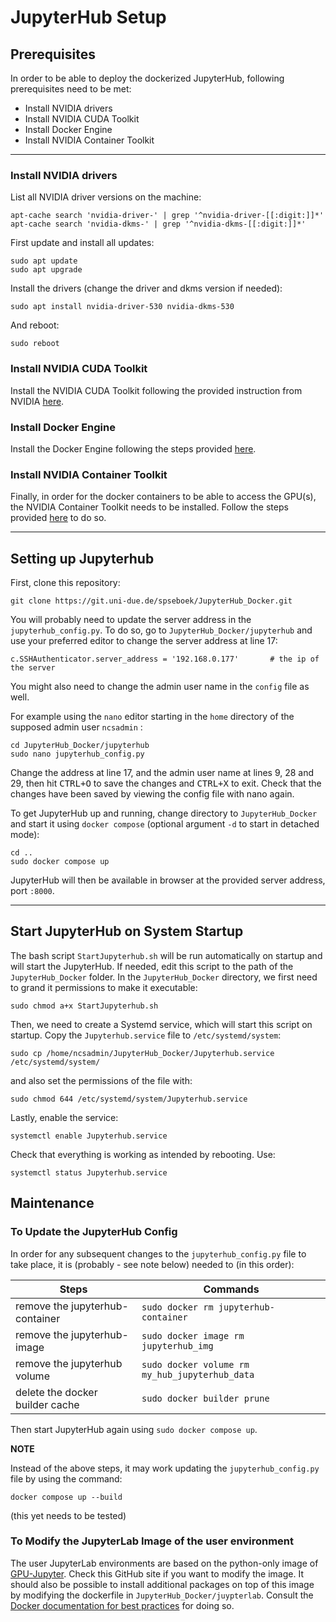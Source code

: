 # JupyterHub Setup
## Prerequisites
In order to be able to deploy the dockerized JupyterHub, following prerequisites need to be met:
- Install NVIDIA drivers
- Install NVIDIA CUDA Toolkit
- Install Docker Engine
- Install NVIDIA Container Toolkit

--- 
  
### Install NVIDIA drivers
List all NVIDIA driver versions on the machine:

```
apt-cache search 'nvidia-driver-' | grep '^nvidia-driver-[[:digit:]]*'
apt-cache search 'nvidia-dkms-' | grep '^nvidia-dkms-[[:digit:]]*'
```

First update and install all updates:

```
sudo apt update
sudo apt upgrade
```

Install the drivers (change the driver and dkms version if needed):

```
sudo apt install nvidia-driver-530 nvidia-dkms-530
```

And reboot:

```
sudo reboot
```

### Install NVIDIA CUDA Toolkit
Install the NVIDIA CUDA Toolkit following the provided instruction from NVIDIA [here](https://docs.nvidia.com/cuda/cuda-installation-guide-linux/).

### Install Docker Engine
Install the Docker Engine following the steps provided [here](https://docs.docker.com/engine/install/ubuntu/).

### Install NVIDIA Container Toolkit
Finally, in order for the docker containers to be able to access the GPU(s), the NVIDIA Container Toolkit needs to be installed. Follow the steps provided [here](https://docs.nvidia.com/datacenter/cloud-native/container-toolkit/install-guide.html) to do so.

---

## Setting up Jupyterhub
First, clone this repository:
```
git clone https://git.uni-due.de/spseboek/JupyterHub_Docker.git 
```
You will probably need to update the server address in the `jupyterhub_config.py`. To do so, go to `JupyterHub_Docker/jupyterhub` and use your preferred editor to change the server address at line 17:
```
c.SSHAuthenticator.server_address = '192.168.0.177'       # the ip of the server
```
You might also need to change the admin user name in the `config` file as well.  

For example using the `nano` editor starting in the `home` directory of the supposed admin user `ncsadmin` :
```
cd JupyterHub_Docker/jupyterhub
sudo nano jupyterhub_config.py
```
Change the address at line 17, and the admin user name at lines 9, 28 and 29, then hit <kbd>CTRL+O</kbd> to save the changes and <kbd>CTRL+X</kbd> to exit. Check that the changes have been saved by viewing the config file with nano again. 

To get JupyterHub up and running, change directory to `JupyterHub_Docker` and start it using `docker compose` (optional argument `-d` to start in detached mode):
```
cd ..
sudo docker compose up
```
JupyterHub will then be available in browser at the provided server address, port `:8000`.

---
## Start JupyterHub on System Startup
The bash script `StartJupyterhub.sh` will be run automatically on startup and will start the JupyterHub. If needed, edit this script to the path of the `JupyterHub_Docker` folder. In the `JupyterHub_Docker` directory, we first need to grand it permissions to make it executable:
```
sudo chmod a+x StartJupyterhub.sh
```
Then, we need to create a Systemd service, which will start this script on startup. Copy the `Jupyterhub.service` file to `/etc/systemd/system`:
```
sudo cp /home/ncsadmin/JupyterHub_Docker/Jupyterhub.service /etc/systemd/system/
```
and also set the permissions of the file with:
```
sudo chmod 644 /etc/systemd/system/Jupyterhub.service
```
Lastly, enable the service:
```
systemctl enable Jupyterhub.service
```
Check that everything is working as intended by rebooting. Use:
```
systemctl status Jupyterhub.service
```


## Maintenance
### To Update the JupyterHub Config
In order for any subsequent changes to the `jupyterhub_config.py` file to take place, it is (probably - see note below) needed to (in this order):

| Steps | Commands |
| --- | --- |
| remove the jupyterhub-container | ``` sudo docker rm jupyterhub-container ``` |  
| remove the jupyterhub-image | ``` sudo docker image rm jupyterhub_img ``` |  
| remove the jupyterhub volume | ``` sudo docker volume rm my_hub_jupyterhub_data ``` |  
| delete the docker builder cache | ``` sudo docker builder prune ``` |  

Then start JupyterHub again using ``` sudo docker compose up ```.

**NOTE** 

Instead of the above steps, it may work updating the `jupyterhub_config.py` file by using the command:
```
docker compose up --build
```
(this yet needs to be tested)

### To Modify the JupyterLab Image of the user environment
The user JupyterLab environments are based on the python-only image of [GPU-Jupyter](https://github.com/iot-salzburg/gpu-jupyter). Check this GitHub site if you want to modify the image. It should also be possible to install additional packages on top of this image by modifying the dockerfile in `JupyterHub_Docker/juypterlab`. Consult the [Docker documentation for best practices](https://docs.docker.com/develop/develop-images/dockerfile_best-practices/) for doing so.
